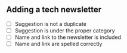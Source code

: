 ## Adding a tech newsletter
- [ ] Suggestion is not a duplicate
- [ ] Suggestion is under the proper category
- [ ] Name and link to the newsletter is included 
- [ ] Name and link are spelled correctly

